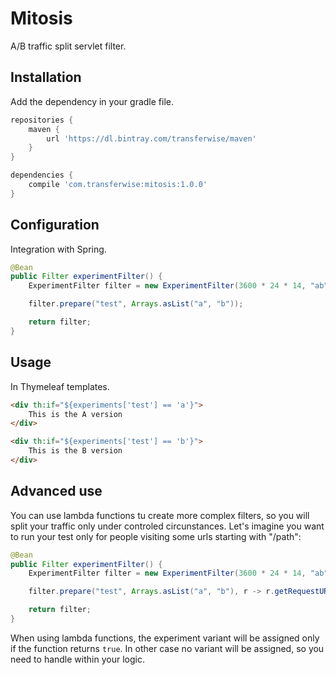 # Mitosis

A/B traffic split servlet filter.

## Installation

Add the dependency in your gradle file.

```groovy
repositories {
    maven {
        url 'https://dl.bintray.com/transferwise/maven'
    }
}

dependencies {
    compile 'com.transferwise:mitosis:1.0.0'
}
```

## Configuration

Integration with Spring.

```java
@Bean
public Filter experimentFilter() {
    ExperimentFilter filter = new ExperimentFilter(3600 * 24 * 14, "ab", "experiments", "activate");

    filter.prepare("test", Arrays.asList("a", "b"));

    return filter;
}
```

## Usage

In Thymeleaf templates.

```html
<div th:if="${experiments['test'] == 'a'}">
    This is the A version
</div>

<div th:if="${experiments['test'] == 'b'}">
    This is the B version
</div>
```

## Advanced use

You can use lambda functions tu create more complex filters, so you will split your traffic only under controled circunstances.
Let's imagine you want to run your test only for people visiting some urls starting with "/path":


```java 
@Bean
public Filter experimentFilter() {
    ExperimentFilter filter = new ExperimentFilter(3600 * 24 * 14, "ab", "experiments", "activate");

    filter.prepare("test", Arrays.asList("a", "b"), r -> r.getRequestURI().contains("/path"));

    return filter;
}

``` 
 
When using lambda functions, the experiment variant will be assigned only if the function returns `true`. In other case no variant will be assigned, so you need to handle within your logic.
